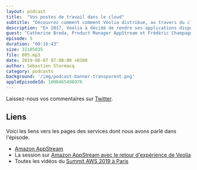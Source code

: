 ```yaml
---
layout: podcast
title:  "Vos postes de travail dans le cloud"
subtitle: "Découvrez comment comment Véolia distribue, au travers du cloud, 210 applications à 850 collaborateurs."
description: "En 2017, Veolia à décidé de rendre ses applications disponibles depuis n'importe où et n'importe quel appareil, via une simple connection Internet.  Dans ce cinquième épisode, nous revenons sur les détails de ce projet, depuis le prototype initial, jusqu'aux techniques d'optimisations financières pour minimiser les coûts."
guest: "Catherine Breda, Product Manager AppStream et Frédéric Champagne, Cloud Expert chez Veolia."
episode: 5
duration: "00:16:43"
size: 32105035
file: 005.mp3  
date: 2019-06-07 07:00:00 +0100
author: Sébastien Stormacq
category: podcasts
background: '/img/podcast-banner-transparent.png'
appleEpisodeId: 1000465498976
---
```


Laissez-nous vos commentaires sur [Twitter](https://twitter.com/sebsto).

## Liens

Voici les liens vers les pages des services dont nous avons parlé dans l'épisode.

- [Amazon AppStream](https://aws.amazon.com/appstream2/)
- La session sur [Amazon AppStream avec le retour d'expérience de Veolia](https://www.youtube.com/watch?v=EaocBpdmoSA)
- Toutes les vidéos du [Summit AWS 2019 à Paris](https://www.youtube.com/playlist?list=PLL_L4MF1Z7JXx8qRk3bISMG29Zc7k2mDE)